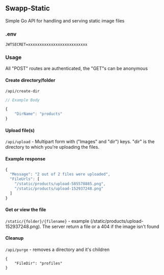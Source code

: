 ## Swapp-Static

Simple Go API for handling and serving static image files


### .env

```
JWTSECRET=xxxxxxxxxxxxxxxxxxxxxxxxxx
```

### Usage

All "POST" routes are authenticated, the "GET"s can be anonymous

#### Create directory/folder


`/api/create-dir`

```js
// Example Body 

{
	"DirName": "products"
}
```

#### Upload file(s)

`/api/upload` - Multipart form with ("Images" and "dir") keys. "dir" is the directory to which you're uploading the files.

#### Example response

```js
{
  "Message": "2 out of 2 files were uploaded",
  "FileUrls": [
    "/static/products/upload-585578885.png",
    "/static/products/upload-152937248.png"
  ]
}
```

#### Get or view the file

`/static/{folder}/{filename}` - example (/static/products/upload-152937248.png). The server return a file or a 404 if the image isn't found


#### Cleanup 
`/api/purge` - removes a directory and it's children

```
{
	"FileDir": "profiles"
}
```


